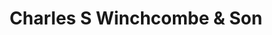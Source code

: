 ---
title: "Charles S Winchcombe & Son"
url: /devizes/charles-s-winchcombe-und-son/
shop: Bestattungen
---